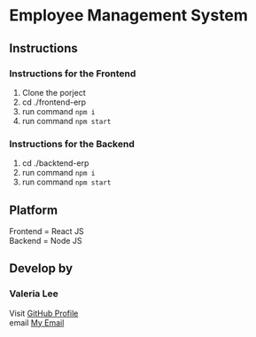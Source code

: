 # Employee Management System

## Instructions

### Instructions for the Frontend

1. Clone the porject
2. cd ./frontend-erp
3. run command `npm i`
4. run command `npm start`

### Instructions for the Backend

1. cd ./backtend-erp
2. run command `npm i`
3. run command `npm start`

## Platform

Frontend = React JS <br />
Backend = Node JS

## Develop by

### Valeria Lee

Visit [GitHub Profile](https://github.com/LeeValeria)<br />
email [My Email](mailto:valeriapudu@hotmail.com)
